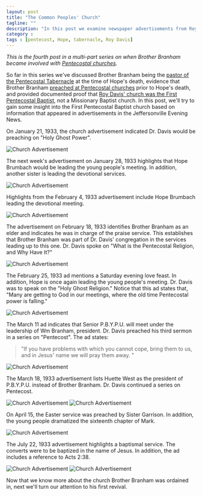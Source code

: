 ```yaml
---
layout: post
title: "The Common Peoples' Church"
tagline: ""
description: "In this post we examine newspaper advertisements from Roy Davis's church to gain insight into the First Pentecostal Baptist Church."
category : 
tags : [pentecost, Hope, tabernacle, Roy Davis]
---
```

_This is the fourth post in a multi-part series on when Brother Branham became involved with <a href="/tags.html#pentecost-ref">Pentecostal churches</a>._

So far in this series we've discussed Brother Branham being the [pastor of the Pentecostal Tabernacle](/2013/06/19/Where-My-Sorrow-Started/) at the time of Hope's death, evidence that Brother Branham [preached at Pentecostal churches](/2013/06/20/Preaching-At-Pentecostal-Churches/) prior to Hope's death, and provided documented proof that [Roy Davis' church was the First Pentecostal Baptist](/2013/06/21/Roy-Davis/), not a Missionary Baptist church.  In this post, we'll try to gain some insight into the First Pentecostal Baptist church based on information that appeared in advertisements in the Jeffersonville Evening News.

On January 21, 1933, the church advertisement indicated Dr. Davis would be preaching on "Holy Ghost Power".

 <img src="/assets/ChurchAds/19330121Davis.jpg" alt="Church Advertisement" class="img img-polaroid clearfix" />
 
The next week's advertisement on January 28, 1933 highlights that Hope Brumbach would be leading the young people's meeting.  In addition, another sister is leading the devotional services.

<img src="/assets/ChurchAds/19330128Davis.jpg" alt="Church Advertisement" class="img img-polaroid clearfix" />
 
 Highlights from the February 4, 1933 advertisement include Hope Brumbach leading the devotional meeting.

<img src="/assets/ChurchAds/19330204Davis.jpg" alt="Church Advertisement" class="img img-polaroid clearfix" />
  
 The advertisement on February 18, 1933 identifies Brother Branham as an elder and indicates he was in charge of the praise service.  This establishes that Brother Branham was part of Dr. Davis' congregation in the services leading up to this one.  Dr. Davis spoke on "What is the Pentecostal Religion, and Why Have It?"

<img src="/assets/ChurchAds/19330218Davis.jpg" alt="Church Advertisement" class="img img-polaroid clearfix" />
 
 The February 25, 1933 ad mentions a Saturday evening love feast.  In addition, Hope is once again leading the young people's meeting.  Dr. Davis was to speak on the "Holy Ghost Religion."  Notice that this ad states that, "Many are getting to God in our meetings, where the old time Pentecostal power is falling."

<img src="/assets/ChurchAds/19330225Davis.jpg" alt="Church Advertisement" class="img img-polaroid clearfix" />
 
 The March 11 ad indicates that Senior P.B.Y.P.U. will meet under the leadership of Wm Branham, president.  Dr. Davis preached his third sermon in a series on "Pentecost".  The ad states:
 
>"If you have problems with which you cannot cope, bring them to us, and in Jesus' name we will pray them away. "

<img src="/assets/ChurchAds/19330311Davis.jpg" alt="Church Advertisement" class="img img-polaroid clearfix" />

The March 18, 1933 advertisement lists Huette West as the president of P.B.Y.P.U. instead of Brother Branham.  Dr. Davis continued a series on Pentecost.   

<img src="/assets/ChurchAds/19330318ADavis.jpg" alt="Church Advertisement" class="img img-polaroid clearfix" />
<img src="/assets/ChurchAds/19330318BDavis.jpg" alt="Church Advertisement" class="img img-polaroid clearfix" />

On April 15, the Easter service was preached by Sister Garrison.  In addition, the young people dramatized the sixteenth chapter of Mark.

<img src="/assets/ChurchAds/19330415Davis.jpg" alt="Church Advertisement" class="img img-polaroid clearfix" />

The July 22, 1933 advertisement highlights a baptismal service.  The converts were to be baptized in the name of Jesus.  In addition, the ad includes a reference to Acts 2:38.  

<img src="/assets/ChurchAds/19330722ADavis.jpg" alt="Church Advertisement" class="img img-polaroid clearfix" />
<img src="/assets/ChurchAds/19330722BDavis.jpg" alt="Church Advertisement" class="img img-polaroid clearfix" />

Now that we know more about the church Brother Branham was ordained in, next we'll turn our attention to his first revival.

